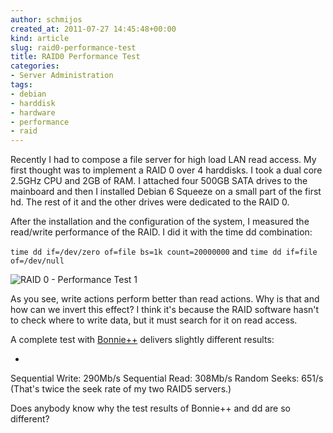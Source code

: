```yaml
---
author: schmijos
created_at: 2011-07-27 14:45:48+00:00
kind: article
slug: raid0-performance-test
title: RAID0 Performance Test
categories:
- Server Administration
tags:
- debian
- harddisk
- hardware
- performance
- raid
---
```


Recently I had to compose a file server for high load LAN read access. My first thought was to implement a RAID 0 over 4 harddisks. I took a dual core 2.5GHz CPU and 2GB of RAM. I attached four 500GB SATA drives to the mainboard and then I installed Debian 6 Squeeze on a small part of the first hd. The rest of it and the other drives were dedicated to the RAID 0.

After the installation and the configuration of the system, I measured the read/write performance of the RAID. I did it with the time dd combination:

`time dd if=/dev/zero of=file bs=1k count=20000000`
and
`time dd if=file of=/dev/null`

![RAID 0 - Performance Test 1](http://www.miraculum.ch/wp-content/uploads/raid0diagram1.png)

As you see, write actions perform better than read actions. Why is that and how can we invert this effect? I think it's because the RAID software hasn't to check where to write data, but it must search for it on read access.

A complete test with [Bonnie++](http://en.wikipedia.org/wiki/Bonnie%2B%2B) delivers slightly different results: 

* 


Sequential Write: 290Mb/s
Sequential Read: 308Mb/s
Random Seeks: 651/s (That's twice the seek rate of my two RAID5 servers.)



Does anybody know why the test results of Bonnie++ and dd are so different?


